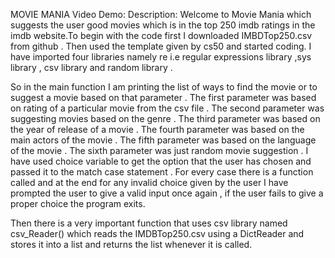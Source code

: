 MOVIE MANIA
Video Demo:
Description:
Welcome to Movie Mania which suggests the user good movies which is in the top 250 imdb ratings in the imdb website.To begin with the code first I downloaded IMBDTop250.csv from github . Then used the template given by cs50 and started coding. I have imported four libraries namely re i.e regular expressions library ,sys library , csv library and random library .

So in the main function I am printing the list of ways to find the movie or to suggest a movie based on that parameter . The first parameter was  based on rating of a particular movie from the csv file . The second parameter was suggesting movies based on the genre . The third parameter was based on the year of release of a movie . The fourth parameter was based on the main actors of the movie . The fifth parameter was based on the language of the  movie . The sixth parameter was just random movie suggestion . I have used choice variable to get the option that the user has chosen and passed it to the match case statement . For every case there is a function called and at the end for any invalid choice given by the user I have prompted the user to give a valid input once again , if the user fails to give a proper choice the program exits.

Then there is a very important function that uses csv library named csv_Reader() which reads  the IMDBTop250.csv using a DictReader and stores it into a list and returns the list whenever it is called.


